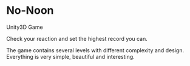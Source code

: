 # No-Noon
Unity3D Game

Check your reaction and set the highest record you can.

The game contains several levels with different complexity and design. Everything is very simple, beautiful and interesting.